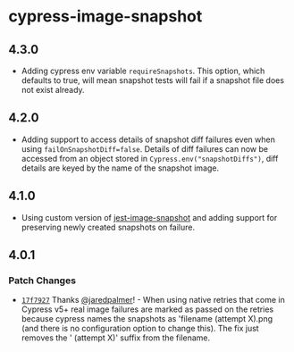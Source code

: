 # cypress-image-snapshot

## 4.3.0

- Adding cypress env variable `requireSnapshots`. This option, which defaults to true, will mean snapshot tests will fail if a snapshot file does not exist already.

## 4.2.0

- Adding support to access details of snapshot diff failures even when using `failOnSnapshotDiff=false`. Details of diff failures can now be accessed from an object stored in `Cypress.env("snapshotDiffs")`, diff details are keyed by the name of the snapshot image.

## 4.1.0

- Using custom version of [jest-image-snapshot](https://github.com/thecapdan/jest-image-snapshot) and adding support for preserving newly created snapshots on failure.

## 4.0.1

### Patch Changes

- [`17f7927`](https://github.com/jaredpalmer/cypress-image-snapshot/commit/17f7927384bfdbd6cbb65d344c8337d32926b691) Thanks [@jaredpalmer](https://github.com/jaredpalmer)! - When using native retries that come in Cypress v5+ real image failures are marked as passed on the retries because cypress names the snapshots as 'filename (attempt X).png (and there is no configuration option to change this). The fix just removes the ' (attempt X)' suffix from the filename.
